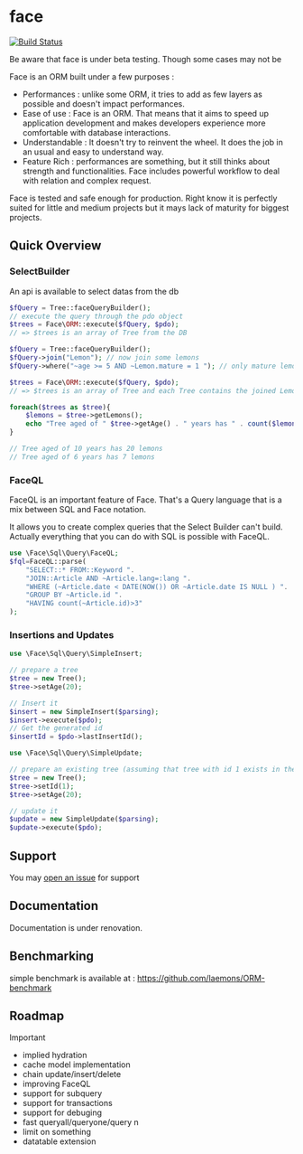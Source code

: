 face
====
[![Build Status](https://drone.io/github.com/laemons/face/status.png)](https://drone.io/github.com/laemons/face/latest)

Be aware that face is under beta testing. Though some cases may not be

Face is an ORM built under a few purposes :
 * Performances : unlike some ORM, it tries to add as few layers as possible and doesn't impact performances.
 * Ease of use  : Face is an ORM. That means that it aims to speed up application development and
 makes developers experience more comfortable with database interactions.
 * Understandable : It doesn't try to reinvent the wheel. It does the job in an usual and easy to understand way.
 * Feature Rich : performances are something, but it still thinks about strength and functionalities. 
Face includes powerful workflow to deal with relation and complex request. 


Face is tested and safe enough for production. Right know it is perfectly suited for little and medium projects but it mays lack of maturity for biggest projects.


Quick Overview
--------------

### SelectBuilder

An api is available to select datas from the db

```php
$fQuery = Tree::faceQueryBuilder();
// execute the query through the pdo object
$trees = Face\ORM::execute($fQuery, $pdo);
// => $trees is an array of Tree from the DB
```


```php
$fQuery = Tree::faceQueryBuilder();
$fQuery->join("Lemon"); // now join some lemons
$fQuery->where("~age >= 5 AND ~Lemon.mature = 1 "); // only mature lemons and trees aged of  5 years or more

$trees = Face\ORM::execute($fQuery, $pdo);
// => $trees is an array of Tree and each Tree contains the joined Lemon

foreach($trees as $tree){
    $lemons = $tree->getLemons();
    echo "Tree aged of " $tree->getAge() . " years has " . count($lemons) . " mature lemons <br/>";
}

// Tree aged of 10 years has 20 lemons
// Tree aged of 6 years has 7 lemons
```


### FaceQL

FaceQL is an important feature of Face. That's a Query language that is a mix between SQL and Face notation. 

It allows you to create complex queries that the Select Builder can't build. 
Actually everything that you can do with SQL is possible with FaceQL.


```php
use \Face\Sql\Query\FaceQL;
$fql=FaceQL::parse(
    "SELECT::* FROM::Keyword ".
    "JOIN::Article AND ~Article.lang=:lang ".
    "WHERE (~Article.date < DATE(NOW()) OR ~Article.date IS NULL ) ".
    "GROUP BY ~Article.id ".
    "HAVING count(~Article.id)>3"
);
```

### Insertions and Updates

```php
use \Face\Sql\Query\SimpleInsert;

// prepare a tree
$tree = new Tree();
$tree->setAge(20);

// Insert it
$insert = new SimpleInsert($parsing);
$insert->execute($pdo);
// Get the generated id
$insertId = $pdo->lastInsertId();
```

```php
use \Face\Sql\Query\SimpleUpdate;

// prepare an existing tree (assuming that tree with id 1 exists in the db)
$tree = new Tree();
$tree->setId(1);
$tree->setAge(20);

// update it
$update = new SimpleUpdate($parsing);
$update->execute($pdo);
```

Support
----------

You may [open an issue](https://github.com/laemons/face/issues) for support


Documentation
-------------

Documentation is under renovation. 


Benchmarking
------------

simple benchmark is available at : https://github.com/laemons/ORM-benchmark


Roadmap
---------

Important
 * implied hydration
 * cache model implementation
 * chain update/insert/delete
 * improving FaceQL
 * support for subquery
 * support for transactions
 * support for debuging
 * fast queryall/queryone/query n
 * limit on something
 * datatable extension